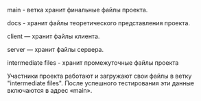 main - ветка хранит финальные файлы проекта.

docs - хранит файлы теоретического представления проекта.

client — хранит файлы клиента.

server — хранит файлы сервера.

intermediate files - хранит промежуточные файлы проекта

Участники проекта работают и загружают свои файлы в ветку "intermediate files". После успешного тестирования эти данные включаются в адрес «main».
